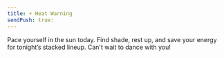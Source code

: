 ```yaml
---
title: ☀️ Heat Warning
sendPush: true:
---
```

Pace yourself in the sun today. Find shade, rest up, and save your energy for tonight’s stacked lineup. Can't wait to dance with you!
